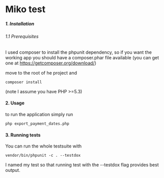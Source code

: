 # Miko test

##### 1. Installation
###### 1.1 Prerequisites
I used composer to install the phpunit dependency, so if you want the working app you should have a composer.phar file available (you can get one at https://getcomposer.org/download/)

move to the root of he project and 
```
composer install
```
(note I assume you have PHP >=5.3)

#### 2. Usage
to run the application simply run 
```
php export_payment_dates.php
```

#### 3. Running tests
You can run the whole testsuite with 
```
vendor/bin/phpunit -c . --testdox
```

I named my test so that running test with the --testdox flag provides best output.